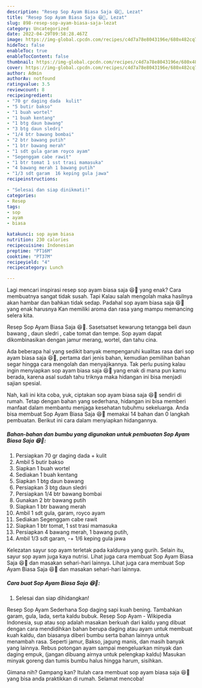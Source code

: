 ```yaml
---
description: "Resep Sop Ayam Biasa Saja 😆🤏, Lezat"
title: "Resep Sop Ayam Biasa Saja 😆🤏, Lezat"
slug: 898-resep-sop-ayam-biasa-saja-lezat
category: Uncategorized
date: 2022-04-29T09:58:28.467Z
image: https://img-global.cpcdn.com/recipes/c4d7a78e8043196e/680x482cq70/sop-ayam-biasa-saja-foto-resep-utama.jpg
hideToc: false
enableToc: true
enableTocContent: false
thumbnail: https://img-global.cpcdn.com/recipes/c4d7a78e8043196e/680x482cq70/sop-ayam-biasa-saja-foto-resep-utama.jpg
cover: https://img-global.cpcdn.com/recipes/c4d7a78e8043196e/680x482cq70/sop-ayam-biasa-saja-foto-resep-utama.jpg
author: Admin
authorAv: notfound
ratingvalue: 3.5
reviewcount: 8
recipeingredient:
- "70 gr daging dada  kulit"
- "5 butir bakso"
- "1 buah wortel"
- "1 buah kentang"
- "1 btg daun bawang"
- "3 btg daun sledri"
- "1/4 btr bawang bombai"
- "2 btr bawang putih"
- "1 btr bawang merah"
- "1 sdt gula garam royco ayam"
- "Segenggam cabe rawit"
- "1 btr tomat 1 sst trasi mamasuka"
- "4 bawang merah 1 bawang putih"
- "1/3 sdt garam  16 keping gula jawa"
recipeinstructions:

- "Selesai dan siap dinikmati!"
categories:
- Resep
tags:
- sop
- ayam
- biasa

katakunci: sop ayam biasa 
nutrition: 230 calories
recipecuisine: Indonesian
preptime: "PT16M"
cooktime: "PT37M"
recipeyield: "4"
recipecategory: Lunch

---
```



Lagi mencari inspirasi resep sop ayam biasa saja 😆🤏 yang enak? Cara membuatnya sangat tidak susah. Tapi Kalau salah mengolah maka hasilnya akan hambar dan bahkan tidak sedap. Padahal sop ayam biasa saja 😆🤏 yang enak harusnya Kan memiliki aroma dan rasa yang mampu memancing selera kita.


Resep Sop Ayam Biasa Saja 😆🤏. Sasetsatset kewarung tetangga beli daun bawang , daun sledri , cabe tomat dan tempe. Sop ayam dapat dikombinasikan dengan jamur merang, wortel, dan tahu cina.

Ada beberapa hal yang sedikit banyak mempengaruhi kualitas rasa dari sop ayam biasa saja 😆🤏, pertama dari jenis bahan, kemudian pemilihan bahan segar hingga cara mengolah dan menyajikannya. Tak perlu pusing kalau ingin menyiapkan sop ayam biasa saja 😆🤏 yang enak di mana pun kamu berada, karena asal sudah tahu triknya maka hidangan ini bisa menjadi sajian spesial.


Nah, kali ini kita coba, yuk, ciptakan sop ayam biasa saja 😆🤏 sendiri di rumah. Tetap dengan bahan yang sederhana, hidangan ini bisa memberi manfaat dalam membantu menjaga kesehatan tubuhmu sekeluarga. Anda bisa membuat Sop Ayam Biasa Saja 😆🤏 memakai 14 bahan dan 0 langkah pembuatan. Berikut ini cara dalam menyiapkan hidangannya.

<!--inarticleads1-->

##### Bahan-bahan dan bumbu yang digunakan untuk pembuatan Sop Ayam Biasa Saja 😆🤏:

1. Persiapkan 70 gr daging dada + kulit
1. Ambil 5 butir bakso
1. Siapkan 1 buah wortel
1. Sediakan 1 buah kentang
1. Siapkan 1 btg daun bawang
1. Persiapkan 3 btg daun sledri
1. Persiapkan 1/4 btr bawang bombai
1. Gunakan 2 btr bawang putih
1. Siapkan 1 btr bawang merah
1. Ambil 1 sdt gula, garam, royco ayam
1. Sediakan Segenggam cabe rawit
1. Siapkan 1 btr tomat, 1 sst trasi mamasuka
1. Persiapkan 4 bawang merah, 1 bawang putih,
1. Ambil 1/3 sdt garam, -+ 1/6 keping gula jawa


Kelezatan sayur sop ayam terletak pada kaldunya yang gurih. Selain itu, sayur sop ayam juga kaya nutrisi. Lihat juga cara membuat Sop Ayam Biasa Saja 😆🤏 dan masakan sehari-hari lainnya. Lihat juga cara membuat Sop Ayam Biasa Saja 😆🤏 dan masakan sehari-hari lainnya. 

<!--inarticleads2-->

##### Cara buat Sop Ayam Biasa Saja 😆🤏:


1. Selesai dan siap dihidangkan!

Resep Sop Ayam Sederhana Sop daging sapi kuah bening. Tambahkan garam, gula, lada, serta kaldu bubuk. Resep Sop Ayam - Wikipedia Indonesia, sup atau sop adalah masakan berkuah dari kaldu yang dibuat dengan cara mendidihkan bahan berupa daging atau ayam untuk membuat kuah kaldu, dan biasanya diberi bumbu serta bahan lainnya untuk menambah rasa. Seperti jamur, Bakso, jagung manis, dan masih banyak yang lainnya. Rebus potongan ayam sampai mengeluarkan minyak dan daging empuk, (jangan dibuang airnya untuk pelengkap kaldu) Masukan minyak goreng dan tumis bumbu halus hingga harum, sisihkan. 

Gimana nih? Gampang kan? Itulah cara membuat sop ayam biasa saja 😆🤏 yang bisa anda praktikkan di rumah. Selamat mencoba!
